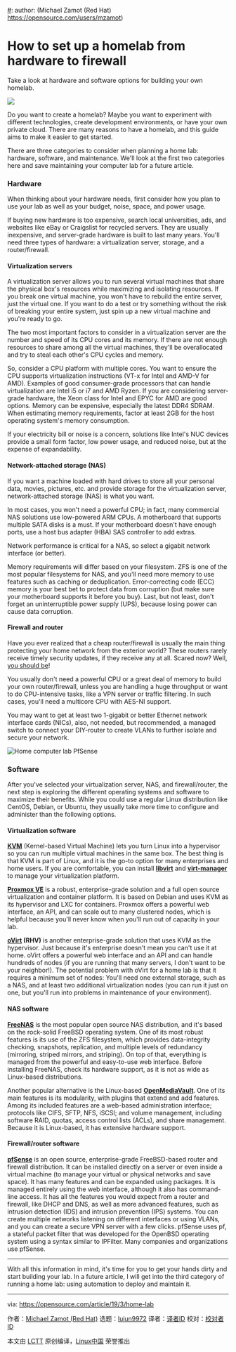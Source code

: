[#]: collector: (lujun9972)
[#]: translator: ( )
[#]: reviewer: ( )
[#]: publisher: ( )
[#]: url: ( )
[#]: subject: (How to set up a homelab from hardware to firewall)
[#]: via: (https://opensource.com/article/19/3/home-lab)
[#]: author: (Michael Zamot (Red Hat) https://opensource.com/users/mzamot)

How to set up a homelab from hardware to firewall
======

Take a look at hardware and software options for building your own homelab.

![][1]

Do you want to create a homelab? Maybe you want to experiment with different technologies, create development environments, or have your own private cloud. There are many reasons to have a homelab, and this guide aims to make it easier to get started.

There are three categories to consider when planning a home lab: hardware, software, and maintenance. We'll look at the first two categories here and save maintaining your computer lab for a future article.

### Hardware

When thinking about your hardware needs, first consider how you plan to use your lab as well as your budget, noise, space, and power usage.

If buying new hardware is too expensive, search local universities, ads, and websites like eBay or Craigslist for recycled servers. They are usually inexpensive, and server-grade hardware is built to last many years. You'll need three types of hardware: a virtualization server, storage, and a router/firewall.

#### Virtualization servers

A virtualization server allows you to run several virtual machines that share the physical box's resources while maximizing and isolating resources. If you break one virtual machine, you won't have to rebuild the entire server, just the virtual one. If you want to do a test or try something without the risk of breaking your entire system, just spin up a new virtual machine and you're ready to go.

The two most important factors to consider in a virtualization server are the number and speed of its CPU cores and its memory. If there are not enough resources to share among all the virtual machines, they'll be overallocated and try to steal each other's CPU cycles and memory.

So, consider a CPU platform with multiple cores. You want to ensure the CPU supports virtualization instructions (VT-x for Intel and AMD-V for AMD). Examples of good consumer-grade processors that can handle virtualization are Intel i5 or i7 and AMD Ryzen. If you are considering server-grade hardware, the Xeon class for Intel and EPYC for AMD are good options. Memory can be expensive, especially the latest DDR4 SDRAM. When estimating memory requirements, factor at least 2GB for the host operating system's memory consumption.

If your electricity bill or noise is a concern, solutions like Intel's NUC devices provide a small form factor, low power usage, and reduced noise, but at the expense of expandability.

#### Network-attached storage (NAS)

If you want a machine loaded with hard drives to store all your personal data, movies, pictures, etc. and provide storage for the virtualization server, network-attached storage (NAS) is what you want.

In most cases, you won't need a powerful CPU; in fact, many commercial NAS solutions use low-powered ARM CPUs. A motherboard that supports multiple SATA disks is a must. If your motherboard doesn't have enough ports, use a host bus adapter (HBA) SAS controller to add extras.

Network performance is critical for a NAS, so select a gigabit network interface (or better).

Memory requirements will differ based on your filesystem. ZFS is one of the most popular filesystems for NAS, and you'll need more memory to use features such as caching or deduplication. Error-correcting code (ECC) memory is your best bet to protect data from corruption (but make sure your motherboard supports it before you buy). Last, but not least, don't forget an uninterruptible power supply (UPS), because losing power can cause data corruption.

#### Firewall and router

Have you ever realized that a cheap router/firewall is usually the main thing protecting your home network from the exterior world? These routers rarely receive timely security updates, if they receive any at all. Scared now? Well, [you should be][2]!

You usually don't need a powerful CPU or a great deal of memory to build your own router/firewall, unless you are handling a huge throughput or want to do CPU-intensive tasks, like a VPN server or traffic filtering. In such cases, you'll need a multicore CPU with AES-NI support.

You may want to get at least two 1-gigabit or better Ethernet network interface cards (NICs), also, not needed, but recommended, a managed switch to connect your DIY-router to create VLANs to further isolate and secure your network.

![Home computer lab PfSense][4]

### Software

After you've selected your virtualization server, NAS, and firewall/router, the next step is exploring the different operating systems and software to maximize their benefits. While you could use a regular Linux distribution like CentOS, Debian, or Ubuntu, they usually take more time to configure and administer than the following options.

#### Virtualization software

**[KVM][5]** (Kernel-based Virtual Machine) lets you turn Linux into a hypervisor so you can run multiple virtual machines in the same box. The best thing is that KVM is part of Linux, and it is the go-to option for many enterprises and home users. If you are comfortable, you can install **[libvirt][6]** and **[virt-manager][7]** to manage your virtualization platform.

**[Proxmox VE][8]** is a robust, enterprise-grade solution and a full open source virtualization and container platform. It is based on Debian and uses KVM as its hypervisor and LXC for containers. Proxmox offers a powerful web interface, an API, and can scale out to many clustered nodes, which is helpful because you'll never know when you'll run out of capacity in your lab.

**[oVirt][9] (RHV)** is another enterprise-grade solution that uses KVM as the hypervisor. Just because it's enterprise doesn't mean you can't use it at home. oVirt offers a powerful web interface and an API and can handle hundreds of nodes (if you are running that many servers, I don't want to be your neighbor!). The potential problem with oVirt for a home lab is that it requires a minimum set of nodes: You'll need one external storage, such as a NAS, and at least two additional virtualization nodes (you can run it just on one, but you'll run into problems in maintenance of your environment).

#### NAS software

**[FreeNAS][10]** is the most popular open source NAS distribution, and it's based on the rock-solid FreeBSD operating system. One of its most robust features is its use of the ZFS filesystem, which provides data-integrity checking, snapshots, replication, and multiple levels of redundancy (mirroring, striped mirrors, and striping). On top of that, everything is managed from the powerful and easy-to-use web interface. Before installing FreeNAS, check its hardware support, as it is not as wide as Linux-based distributions.

Another popular alternative is the Linux-based **[OpenMediaVault][11]**. One of its main features is its modularity, with plugins that extend and add features. Among its included features are a web-based administration interface; protocols like CIFS, SFTP, NFS, iSCSI; and volume management, including software RAID, quotas, access control lists (ACLs), and share management. Because it is Linux-based, it has extensive hardware support.

#### Firewall/router software

**[pfSense][12]** is an open source, enterprise-grade FreeBSD-based router and firewall distribution. It can be installed directly on a server or even inside a virtual machine (to manage your virtual or physical networks and save space). It has many features and can be expanded using packages. It is managed entirely using the web interface, although it also has command-line access. It has all the features you would expect from a router and firewall, like DHCP and DNS, as well as more advanced features, such as intrusion detection (IDS) and intrusion prevention (IPS) systems. You can create multiple networks listening on different interfaces or using VLANs, and you can create a secure VPN server with a few clicks. pfSense uses pf, a stateful packet filter that was developed for the OpenBSD operating system using a syntax similar to IPFilter. Many companies and organizations use pfSense.

* * *

With all this information in mind, it's time for you to get your hands dirty and start building your lab. In a future article, I will get into the third category of running a home lab: using automation to deploy and maintain it.

--------------------------------------------------------------------------------

via: https://opensource.com/article/19/3/home-lab

作者：[Michael Zamot (Red Hat)][a]
选题：[lujun9972][b]
译者：[译者ID](https://github.com/译者ID)
校对：[校对者ID](https://github.com/校对者ID)

本文由 [LCTT](https://github.com/LCTT/TranslateProject) 原创编译，[Linux中国](https://linux.cn/) 荣誉推出

[a]: https://opensource.com/users/mzamot
[b]: https://github.com/lujun9972
[1]: https://opensource.com/sites/default/files/styles/image-full-size/public/lead-images/computer_keyboard_laptop_development_code_woman.png?itok=vbYz6jjb
[2]: https://opensource.com/article/18/5/how-insecure-your-router
[3]: /file/427426
[4]: https://opensource.com/sites/default/files/uploads/pfsense2.png (Home computer lab PfSense)
[5]: https://www.linux-kvm.org/page/Main_Page
[6]: https://libvirt.org/
[7]: https://virt-manager.org/
[8]: https://www.proxmox.com/en/proxmox-ve
[9]: https://ovirt.org/
[10]: https://freenas.org/
[11]: https://www.openmediavault.org/
[12]: https://www.pfsense.org/
